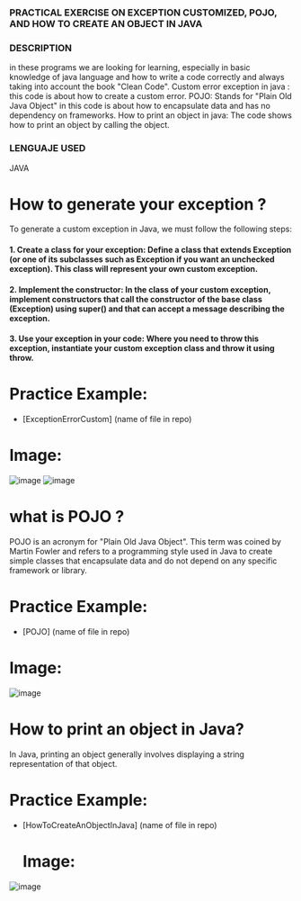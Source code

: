 ### PRACTICAL EXERCISE ON EXCEPTION CUSTOMIZED, POJO, AND HOW TO CREATE AN OBJECT IN JAVA
### DESCRIPTION
in these programs we are looking for learning, especially in basic knowledge of java language and how to write a code correctly and always taking into account the book "Clean Code".
Custom error exception in java : this code is about how to create a custom error.
POJO: 
Stands for "Plain Old Java Object" in this code is about how to encapsulate data and has no dependency on frameworks.
How to print an object in java:
The code shows how to print an object by calling the object.
### LENGUAJE USED
JAVA
# How to generate your exception  ?
To generate a custom exception in Java, we must follow the following steps:

#### 1. Create a class for your exception: Define a class that extends Exception (or one of its subclasses such as Exception if you want an unchecked exception). This class will represent your own custom exception.

#### 2. Implement the constructor: In the class of your custom exception, implement constructors that call the constructor of the base class (Exception) using super() and that can accept a message describing the exception.

#### 3. Use your exception in your code: Where you need to throw this exception, instantiate your custom exception class and throw it using throw.
# Practice Example:
* [ExceptionErrorCustom] (name of file in repo)
# Image:
![image](https://github.com/EdisonAuquilla/Practical-exercise-on-Exception-POJO-and-Print-an-Object-in-java/assets/169932459/953b0b51-ef9e-4373-bfd2-6db5e088fc93)
![image](https://github.com/EdisonAuquilla/Practical-exercise-on-Exception-POJO-and-Print-an-Object-in-java/assets/169932459/11c796a6-ca3b-48ba-b5fe-3f913adaf113)


# what is POJO ?
POJO is an acronym for "Plain Old Java Object". This term was coined by Martin Fowler and refers to a programming style used in Java to create simple classes that encapsulate data and do not depend on any specific framework or library.
# Practice Example:
* [POJO] (name of file in repo)
# Image:
![image](https://github.com/EdisonAuquilla/Practical-exercise-on-Exception-POJO-and-Print-an-Object-in-java/assets/169932459/ee4137ea-fa3a-44ec-bc5e-e83faecf2217)


# How to print an object in Java?
In Java, printing an object generally involves displaying a string representation of that object. 
# Practice Example:
* [HowToCreateAnObjectInJava] (name of file in repo)
  # Image:
![image](https://github.com/EdisonAuquilla/Practical-exercise-on-Exception-POJO-and-Print-an-Object-in-java/assets/169932459/cc225e24-a944-42ce-a7f7-88b4e9311c69)


